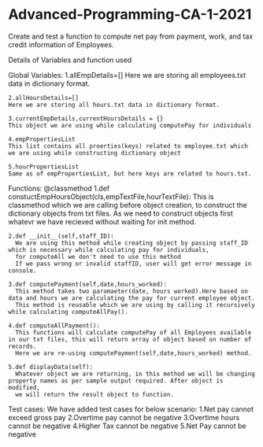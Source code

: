 # Advanced-Programming-CA-1-2021
Create and test a function to compute net pay from payment, work, and tax credit information of Employees.

Details of Variables and function used
 
 Global Variables:
    1.allEmpDetails=[]
    Here we are storing all employees.txt data in dictionary format.
    
    2.allHoursDetails=[] 
    Here we are storing all hours.txt data in dictionary format.
    
    3.currentEmpDetails,currentHoursDetails = {}
    This object we are using while calculating computePay for individuals

    4.empPropertiesList
    This list contains all proerties(keys) related to employee.txt which we are using while constructing dictionary object
    
    5.hourPropertiesList
    Same as of empPropertiesList, but here keys are related to hours.txt.
    


 Functions:
     @classmethod
    1.def constuctEmpHoursObject(cls,empTextFile,hourTextFile):
      This is classmethod which we are calling before object creation, to construct the dictionary objects from txt files.
      As we need to construct objects first whatevr we have recieved without waiting for init method.
    
    2.def __init__(self,staff_ID):
      We are using this method while creating object by passing staff_ID which is necessary while calculating pay for individuals,
      for computeAll we don't need to use this method
      If we pass wrong or invalid staffID, user will get error message in console.
      
    3.def computePayment(self,date,hours_worked):
      This method takes two paramaeter(date, hours worked).Here based on data and hours we are calculating the pay for current employee object.
      This method is reusable which we are using by calling it recursively while calculating computeAllPay().
      
    4.def computeAllPayment():
      This functions will calculate computePay of all Employees available in our txt files, this will return array of object based on number of records.
      Here we are re-using computePayment(self,date,hours_worked) method.
    
    5.def displayData(self):
      Whatever object we are returning, in this method we will be changing property names as per sample output required. After object is modified,
      we will return the result object to function. 
      
 
 Test cases:
    We have added test cases for below scenario:
      1.Net pay cannot exceed gross pay
      2.Overtime pay cannot be negative
      3.Overtime hours cannot be negative
      4.Higher Tax cannot be negative
      5.Net Pay cannot be negative
      
  
      
